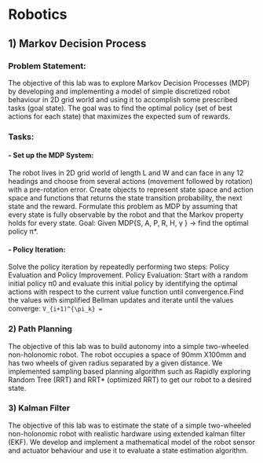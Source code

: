 # Robotics

## 1) Markov Decision Process
### Problem Statement:
The objective of this lab was to explore Markov Decision Processes (MDP) by developing and implementing a model of simple discretized robot behaviour in 2D grid world and using it to accomplish some prescribed tasks (goal state). The goal was to find the optimal policy (set of best actions for each state) that maximizes the expected sum of rewards.

### Tasks:
#### - Set up the MDP System:
The robot lives in 2D grid world of length L and W and can face in any 12 headings and choose from several actions (movement followed by rotation) with a pre-rotation error. Create objects to represent state space and action space and functions that returns the state transition probability, the next state and the reward. Formulate this problem as MDP by assuming that every state is fully observable by the robot and that the Markov property holds for every state.
Goal: Given MDP{S, A, P, R, H, γ } → find the optimal policy π*.
#### - Policy Iteration:
Solve the policy iteration by repeatedly performing two steps: Policy Evaluation and Policy Improvement. 
​Policy Evaluation​: Start with a random initial policy π0 and evaluate this initial policy by identifying the optimal actions with respect to the current value function until convergence.Find the values with simplified Bellman updates and iterate until the values converge:
```V_{i+1)^{\pi_k} = ```

### 2) Path Planning
The objective of this lab was to build autonomy into a simple two-wheeled non-holonomic robot. The robot occupies a space of 90mm X100mm and has two wheels of given radius separated by a given distance. We implemented sampling based planning algorithm such as Rapidly exploring Random Tree (RRT) and RRT* (optimized RRT) to get our robot to a desired state.

### 3) Kalman Filter
The objective of this lab was to estimate the state of a simple two-wheeled non-holonomic robot with realistic hardware using extended kalman filter (EKF). We develop and implement a mathematical model of the robot sensor and actuator behaviour and use it to evaluate a state estimation algorithm.

